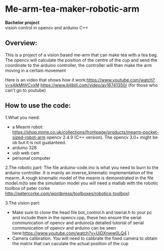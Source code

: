 # Me-arm-tea-maker-robotic-arm
**Bachelor project**  
vision control in opencv and arduino C++

## **Overview**:
This is a project of a vision based me-arm that can make tea with a tea bag.  
The opencv will calculate the position of the centre of the cup and send the coordinate 
to the arduino controller, the controller will then make the arm moving in a certain movement

Here is an video that shows how it work:https://www.youtube.com/watch?v=s4jkMhVCvxM
                                        https://www.bilibili.com/video/av16741350/ (for those who can't go to youtube)

## **How to use the code**:  
1.What you need:   
- a Mearm robot: https://shop.mime.co.uk/collections/frontpage/products/mearm-pocket-sized-robot-arm
                 opencv 2.4.9 (C++ version). The opencv 3.0+ might be ok but it is not guatanteed.  
- arduino 328  
- usb web cam  
- personal computer
                 
                 
2.The robotic part: The  file arduino-code.ino is what you need to burn to the arduino controller. It is mainly an inverse_kinematic
   implementation of the mearm. A rough kinematic model of the mearm is demonstrated in the file model.m(to see the simulation model you    will need a matlab with the robotic toolbox of peter corke http://petercorke.com/wordpress/toolboxes/robotics-toolbox)
   
3.The vision part:  
- Make sure to clone the head file bot_control.h and tserial.h to your pc and include them in the opencv.cpp, these two                      ensure the serial communication of opencv and arduino(a detailed tutorial of serial communication of opencv and                            arduino can be seen here:https://www.youtube.com/watch?v=UiDXnww0LQ4 )  
- Camera calibration. You will need to calibrate the fixed camera to obtain the matrix that can caculate the actual                           position of the cup
            
       
